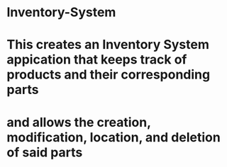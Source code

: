 # Inventory-System
# This creates an Inventory System appication that keeps track of products and their corresponding parts 
# and allows the creation, modification, location, and deletion of said parts
